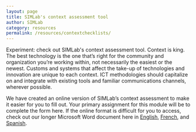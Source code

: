 ```yaml
---
layout: page
title: SIMLab's context assessment tool
author: SIMLab
category: resources
permalink: /resources/contextchecklists/
---
```

Experiment: check out SIMLab's context assessment tool.
Context is king. The best technology is the one that’s right for the community and organization you’re working within, not necessarily the easiest or the newest. Customs and systems that affect the take-up of technologies and innovation are unique to each context. ICT methodologies should capitalize on and integrate with existing tools and familiar communications channels, wherever possible.

We have created an online version of SIMLab’s context assessment to make it easier for you to fill out. Your primary assignment for this module will be to complete the form here. If the online format is difficult for you to access, check out our longer Microsoft Word document here in [English](http://simlab.org/resources/coursem4cso/files/SIMLab%20Context%20Assessment%20Checklist_Eng.docx), [French](http://simlab.org/resources/coursem4cso/files/SIMLab%20Liste%20de%20contr%C3%B4le%20pour%20l%E2%80%99analyse%20de%20contexte_Fr.docx/), and [Spanish](http://simlab.org/resources/coursem4cso/files/SIMLab%20Lista%20de%20control%20para%20el%20an%C3%A1lisis%20de%20contexto_Spa.docx/).
